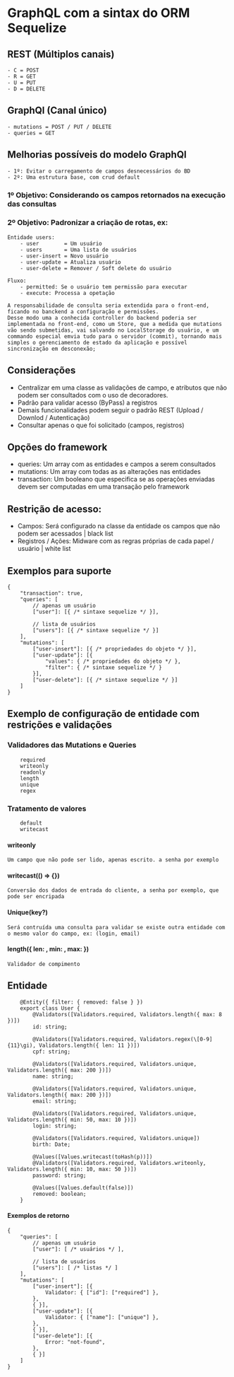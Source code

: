 # GraphQL com a sintax do ORM Sequelize
## REST (Múltiplos canais)
    - C = POST
    - R = GET 
    - U = PUT
    - D = DELETE

## GraphQl (Canal único)
    - mutations = POST / PUT / DELETE
    - queries = GET 

## Melhorias possíveis do modelo GraphQl
    - 1º: Evitar o carregamento de campos desnecessários do BD
    - 2º: Uma estrutura base, com crud default

### 1º Objetivo: Considerando os campos retornados na execução das consultas
### 2º Objetivo: Padronizar a criação de rotas, ex:
    Entidade users:
        - user        = Um usuário
        - users       = Uma lista de usuários
        - user-insert = Novo usuário
        - user-update = Atualiza usuário
        - user-delete = Remover / Soft delete do usuário

    Fluxo:
        - permitted: Se o usuário tem permissão para executar
        - execute: Processa a opetação

    A responsabilidade de consulta seria extendida para o front-end,
    ficando no banckend a configuração e permissões.
    Desse modo uma a conhecida controller do backend poderia ser implementada no front-end, como um Store, que a medida que mutations vão sendo submetidas, vai salvando no LocalStorage do usuário, e um commando especial emvia tudo para o servidor (commit), tornando mais simples o gerenciamento de estado da aplicação e possível sincronização em desconexão;

## Considerações
  - Centralizar em uma classe as validações de campo, e atributos que não podem ser consultados com o uso de decoradores.
  - Padrão para validar acesso (ByPass) a registros
  - Demais funcionalidades podem seguir o padrão REST (Upload / Downlod / Autenticação)
  - Consultar apenas o que foi solicitado (campos, registros)

## Opções do framework
  - queries: Um array com as entidades e campos a serem consultados
  - mutations: Um array com todas as as alterações nas entidades
  - transaction: Um booleano que especifica se as operações enviadas devem ser computadas em uma transação pelo framework

## Restrição de acesso: 
  - Campos: Será configurado na classe da entidade os campos que não podem ser acessados | black list
  - Registros / Ações: Midware com as regras próprias de cada papel / usuário | white list
  
## Exemplos para suporte
```POST
{
    "transaction": true,
    "queries": [
        // apenas um usuário
        ["user"]: [{ /* sintaxe sequelize */ }],

        // lista de usuários
        ["users"]: [{ /* sintaxe sequelize */ }]
    ],
    "mutations": [
        ["user-insert"]: [{ /* propriedades do objeto */ }],
        ["user-update"]: [{
            "values": { /* propriedades do objeto */ },
            "filter": { /* sintaxe sequelize */ } 
        }],
        ["user-delete"]: [{ /* sintaxe sequelize */ }]
    ]
}
```

## Exemplo de configuração de entidade com restrições e validações
### Validadores das Mutations e Queries
```
    required
    writeonly
    readonly
    length
    unique
    regex
```

### Tratamento de valores
```
    default
    writecast
```

#### writeonly
    Um campo que não pode ser lido, apenas escrito. a senha por exemplo

#### writecast(() => {})
    Conversão dos dados de entrada do cliente, a senha por exemplo, que pode ser encripada

#### Unique(key?)
    Será contruída uma consulta para validar se existe outra entidade com o mesmo valor do campo, ex: (login, email)

#### length({ len: , min: , max: })
    Validador de compimento

## Entidade
```
    @Entity({ filter: { removed: false } })
    export class User {
        @Validators([Validators.required, Validators.length({ max: 8 })])
        id: string;

        @Validators([Validators.required, Validators.regex(\[0-9]{11}\gi), Validators.length({ len: 11 })])
        cpf: string;

        @Validators([Validators.required, Validators.unique, Validators.length({ max: 200 })])
        name: string;
        
        @Validators([Validators.required, Validators.unique, Validators.length({ max: 200 })])
        email: string;

        @Validators([Validators.required, Validators.unique, Validators.length({ min: 50, max: 10 })])
        login: string;
        
        @Validators([Validators.required, Validators.unique])
        birth: Date;

        @Values([Values.writecast(toHash(p))])
        @Validators([Validators.required, Validators.writeonly, Validators.length({ min: 10, max: 50 })])
        password: string;
        
        @Values([Values.default(false)])
        removed: boolean;
    }
```

#### Exemplos de retorno
```
{
    "queries": [
        // apenas um usuário
        ["user"]: [ /* usuários */ ],

        // lista de usuários
        ["users"]: [ /* listas */ ]
    ],
    "mutations": [
        ["user-insert"]: [{ 
            Validator: { ["id"]: ["required"] },
        }, 
        { }],
        ["user-update"]: [{ 
            Validator: { ["name"]: ["unique"] },
        }, 
        { }],
        ["user-delete"]: [{ 
            Error: "not-found",  
        }, 
        { }]
    ]
}
```